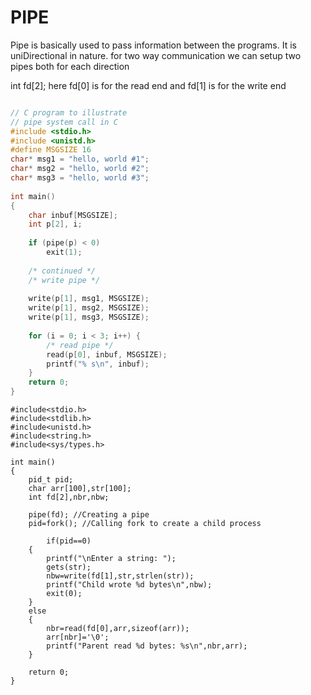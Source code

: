 <!-- # LAB
- problem statment
- concept
- coding part / algo and flow chart
- output

fcfc
shortes job fist -->
# PIPE
Pipe is basically used to pass information between the programs.
It is uniDirectional in nature.
for two way communication we can setup two pipes
both for each direction

int fd[2];
here fd[0] is for the read end
and fd[1] is for the write end

```c

// C program to illustrate
// pipe system call in C
#include <stdio.h>
#include <unistd.h>
#define MSGSIZE 16
char* msg1 = "hello, world #1";
char* msg2 = "hello, world #2";
char* msg3 = "hello, world #3";
  
int main()
{
    char inbuf[MSGSIZE];
    int p[2], i;
  
    if (pipe(p) < 0)
        exit(1);
  
    /* continued */
    /* write pipe */
  
    write(p[1], msg1, MSGSIZE);
    write(p[1], msg2, MSGSIZE);
    write(p[1], msg3, MSGSIZE);
  
    for (i = 0; i < 3; i++) {
        /* read pipe */
        read(p[0], inbuf, MSGSIZE);
        printf("% s\n", inbuf);
    }
    return 0;
}
```


```
#include<stdio.h>
#include<stdlib.h>
#include<unistd.h>
#include<string.h>
#include<sys/types.h>

int main()
{
    pid_t pid;
    char arr[100],str[100];
    int fd[2],nbr,nbw;

    pipe(fd); //Creating a pipe
    pid=fork(); //Calling fork to create a child process
    
		if(pid==0)
    {
        printf("\nEnter a string: ");
        gets(str);
        nbw=write(fd[1],str,strlen(str));
        printf("Child wrote %d bytes\n",nbw);
        exit(0);
    }
    else
    {
        nbr=read(fd[0],arr,sizeof(arr));
        arr[nbr]='\0';
        printf("Parent read %d bytes: %s\n",nbr,arr);
    }

    return 0;
}
```